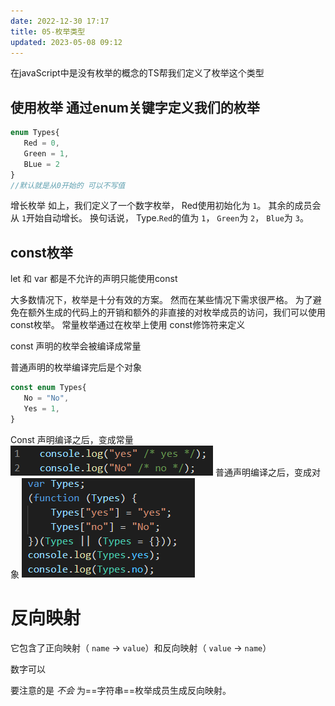 ```yaml
---
date: 2022-12-30 17:17
title: 05-枚举类型
updated: 2023-05-08 09:12
---
```


在javaScript中是没有枚举的概念的TS帮我们定义了枚举这个类型

## 使用枚举 通过enum关键字定义我们的枚举

```TypeScript
enum Types{
   Red = 0,
   Green = 1,
   BLue = 2
}
//默认就是从0开始的 可以不写值
```

增长枚举
如上，我们定义了一个数字枚举， Red使用初始化为 `1`。 其余的成员会从 `1`开始自动增长。 换句话说， Type.`Red`的值为 `1`， `Green`为 `2`， `Blue`为 `3`。


## const枚举
let  和 var 都是不允许的声明只能使用const

大多数情况下，枚举是十分有效的方案。 然而在某些情况下需求很严格。 为了避免在额外生成的代码上的开销和额外的非直接的对枚举成员的访问，我们可以使用 const枚举。 常量枚举通过在枚举上使用 const修饰符来定义

const 声明的枚举会被编译成常量

普通声明的枚举编译完后是个对象

```ts
const enum Types{
   No = "No",
   Yes = 1,
}
```

Const 声明编译之后，变成常量
![](./_images/Pasted-image-20221230173547.png)
普通声明编译之后，变成对象
![](./_images/Pasted-image-20221230173608.png)


# 反向映射

它包含了正向映射（ `name` -> `value`）和反向映射（ `value` -> `name`）

数字可以

要注意的是 _不会_ 为==字符串==枚举成员生成反向映射。